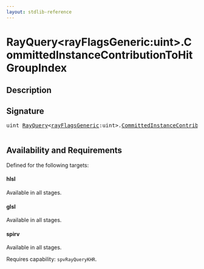 ```yaml
---
layout: stdlib-reference
---
```


# RayQuery\<rayFlagsGeneric:uint\>\.CommittedInstanceContributionToHitGroupIndex

## Description





## Signature 

<pre>
<span class="code_keyword">uint</span> <a href="../types/rayquery-03/index.html" class="code_type">RayQuery</a>&lt;<a href="../types/rayquery-03/index.html#decl-rayFlagsGeneric" class="code_var">rayFlagsGeneric</a>:<span class="code_keyword">uint</span>&gt;.<a href="committedinstancecontributiontohitgroupindex-09htvy13.html">CommittedInstanceContributionToHitGroupIndex</a>();

</pre>

## Availability and Requirements

Defined for the following targets:

#### hlsl
Available in all stages.

#### glsl
Available in all stages.

#### spirv
Available in all stages.

Requires capability: `spvRayQueryKHR`.


